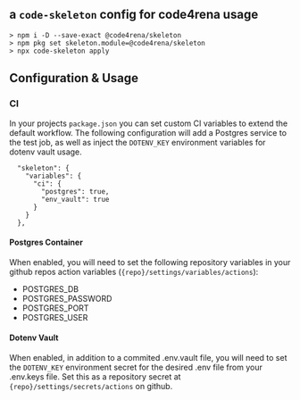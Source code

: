 ## a `code-skeleton` config for code4rena usage

```shell
> npm i -D --save-exact @code4rena/skeleton
> npm pkg set skeleton.module=@code4rena/skeleton
> npx code-skeleton apply
```

## Configuration & Usage

### CI
In your projects `package.json` you can set custom CI variables to extend the default workflow. The following configuration will add a Postgres service to the test job, as well as inject the `DOTENV_KEY` environment variables for dotenv vault usage.

```
  "skeleton": {
    "variables": {
      "ci": {
        "postgres": true,
        "env_vault": true
      }
    }
  },
```

#### Postgres Container
When enabled, you will need to set the following repository variables in your github repos action variables (`{repo}/settings/variables/actions`):
* POSTGRES_DB
* POSTGRES_PASSWORD
* POSTGRES_PORT
* POSTGRES_USER

#### Dotenv Vault
When enabled, in addition to a commited .env.vault file, you will need to set the `DOTENV_KEY` environment secret for the desired .env file from your .env.keys file. Set this as a repository secret at `{repo}/settings/secrets/actions` on github.